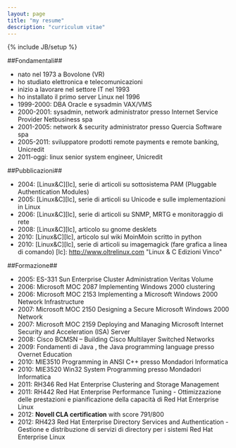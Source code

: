 ```yaml
---
layout: page
title: "my resume"
description: "curriculum vitae"
---
```

{% include JB/setup %}

##Fondamentali##
- nato nel 1973 a Bovolone (VR)
- ho studiato elettronica e telecomunicazioni
- inizio a lavorare nel settore IT nel 1993
- ho installato il primo server Linux nel 1996
- 1999-2000: DBA Oracle e sysadmin VAX/VMS
- 2000-2001: sysadmin, network administrator presso Internet Service Provider Netbusiness spa
- 2001-2005: network & security administrator presso Quercia Software spa
- 2005-2011: sviluppatore prodotti remote payments e remote banking, Unicredit
- 2011-oggi: linux senior system engineer, Unicredit

##Pubblicazioni##
- 2004: [Linux&C][lc], serie di articoli su sottosistema PAM (Pluggable Authentication Modules)
- 2005: [Linux&C][lc], serie di articoli su Unicode e sulle implementazioni in Linux
- 2006: [Linux&C][lc], serie di articoli su SNMP, MRTG e monitoraggio di rete
- 2008: [Linux&C][lc], articolo su gnome desklets
- 2010: [Linux&C][lc], articolo sul wiki MoinMoin scritto in python
- 2010: [Linux&C][lc], serie di articoli su imagemagick (fare grafica a linea di comando)
[lc]: http://www.oltrelinux.com "Linux & C Edizioni Vinco"

##Formazione##
- 2005: ES-331 Sun Enterprise Cluster Administration Veritas Volume
- 2006: Microsoft MOC 2087 Implementing Windows 2000 clustering
- 2006: Microsoft MOC 2153 Implementing a Microsoft Windows 2000 Network Infrastructure
- 2007: Microsoft MOC 2150 Designing a Secure Microsoft Windows 2000 Network
- 2007: Microsoft MOC 2159 Deploying and Managing Microsoft Internet Security and Acceleration (ISA) Server
- 2008: Cisco BCMSN – Building Cisco Multilayer Switched Networks
- 2009: Fondamenti di Java , the Java programming language presso Overnet Education
- 2010: MIE3510 Programming in ANSI C++  presso Mondadori Informatica
- 2010: MIE3520 Win32 System Programming presso Mondadori Informatica
- 2011: RH346 Red Hat Enterprise Clustering and Storage Management
- 2011: RH442 Red Hat Enterprise Performance Tuning - Ottimizzazione delle prestazioni e pianificazione della capacità di Red Hat Enterprise Linux
- 2012: **Novell CLA certification** with score 791/800
- 2012: RH423 Red Hat Enterprise Directory Services and Authentication - Gestione e distribuzione di servizi di directory per i sistemi Red Hat Enterprise Linux

